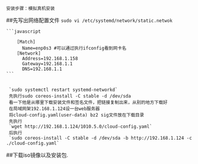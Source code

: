     安装步骤：模拟真机安装
  ##先写出网络配置文件
    `sudo vi /etc/systemd/network/static.netwok`

    ```javascript

        [Match]
          Name=enp0s3 #可以通过执行ifconfig看到网卡名
        [Network]
          Address=192.168.1.158
          Gateway=192.168.1.1
          DNS=192.168.1.1
    ```

     
     `sudo systemctl restart systemd-networkd`
     先执行sudo coreos-install -C stable -d /dev/sda
     看一下他是从哪里下载安装文件和签名文件，把链接复制出来，从别的地方下载好
     在局域网架192.168.1.124设一台web服务器
     将cloud-config.yaml(user-data) bz2 sig文件放在下载目录
     先执行
     `wget http://192.168.1.124/1010.5.0/cloud-config.yaml`
     后执行
     `sudo coreos-install -C stable -d /dev/sda -b http://192.168.1.124 -c ./cloud-config.yaml`
  ##下载iso镜像以及安装包.